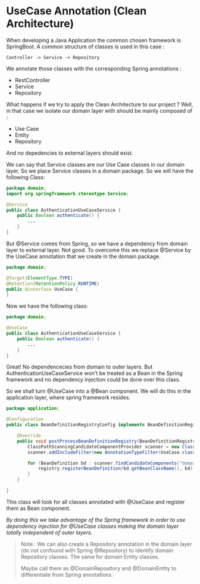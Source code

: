 # UseCase Annotation (Clean Architecture)

When developing a Java Application the common chosen framework is SpringBoot.
A common structure of classes is used in this case :

    Controller -> Service -> Repository

We annotate those classes with the corresponding Spring annotations :
- RestController
- Service
- Repository

What happens if we try to apply the Clean Architecture to our project ?
Well, in that case we isolate our domain layer with should be mainly composed of :
- Use Case
- Entity
- Repository

And no depedencies to external layers should exist.

We can say that Service classes are our Use Case classes in our domain layer.
So we place Service classes in a domain package. So we will have the following Class:

```java
package domain;
import org.springframework.stereotype.Service;

@Service
public class AuthenticationUseCaseService {
    public Boolean authenticate() {
        ...
    }
}
```

But @Service comes from Spring, so we have a dependency from domain layer to external layer. Not good.
To overcome this we replace @Service by the UseCase annotation that we create in the domain package.

```java
package domain;

@Target(ElementType.TYPE)
@Retention(RetentionPolicy.RUNTIME)
public @interface UseCase {
}
```

Now we have the following class:

```java
package domain;

@UseCase
public class AuthenticationUseCaseService {
    public Boolean authenticate() {
        ...
    }
}
```

Great! No dependencecies from domain to outer layers.
But AuthenticationUseCaseService won't be treated as a Bean in the Spring framework and no dependency injection could be done over this class.

So we shall turn @UseCase into a @Bean component.
We will do this in the application layer, where spring framework resides.

```java
package application;

@Configuration
public class BeanDefinitionRegistryConfig implements BeanDefinitionRegistryPostProcessor {

    @Override
    public void postProcessBeanDefinitionRegistry(BeanDefinitionRegistry registry) throws BeansException {
        ClassPathScanningCandidateComponentProvider scanner = new ClassPathScanningCandidateComponentProvider(false);
        scanner.addIncludeFilter(new AnnotationTypeFilter(UseCase.class));

        for (BeanDefinition bd : scanner.findCandidateComponents("domain")) {
            registry.registerBeanDefinition(bd.getBeanClassName(), bd);
        }
    }

}
```

This class will look for all classes annotated with @UseCase and register them as Bean component.

*By doing this we take advantage of the Spring framework in order to use dependency injection for @UseCase classes making the domain layer totally independent of outer layers.*

> Note :
> We can also create a Repository annotation in the domain layer (do not confound with Spring @Repository) to identify domain Repository classes.
> The same for domain Entity classes.
> 
> Maybe call them as @DomainRepository and @DomainEntity to differentiate from Spring annotations.
